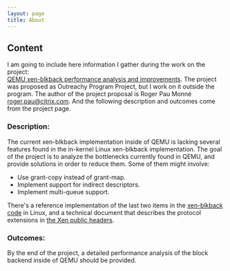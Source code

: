 ```yaml
---
layout: page
title: About
---
```


## Content
I am going to include here information I gather during the work on the project:  
[QEMU xen-blkback performance analysis and improvements][0].
The project was proposed as Outreachy Program Project, but I work on it outside the program. The author of the project proposal is Roger Pau Monné <roger.pau@citrix.com>. And the following description and outcomes come from the project page.

### Description:
The current xen-blkback implementation inside of QEMU is lacking several features found in the in-kernel Linux xen-blkback implementation. The goal of the project is to analyze the bottlenecks currently found in QEMU, and provide solutions in order to reduce them. Some of them might involve:

- Use grant-copy instead of grant-map.
- Implement support for indirect descriptors.
- Implement multi-queue support.

There's a reference implementation of the last two items in the [xen-blkback code][1] in Linux, and a technical document that describes the protocol extensions in [the Xen public headers][2].

### Outcomes: 
By the end of the project, a detailed performance analysis of the block backend inside of QEMU should be provided.


[0]: http://wiki.xenproject.org/wiki/Outreach_Program_Projects#QEMU_xen-blkback_performance_analysis_and_improvements
[1]: https://blog.xenproject.org/2013/08/07/indirect-descriptors-for-xen-pv-disks/
[2]: http://xenbits.xen.org/gitweb/?p=xen.git;a=blob;f=xen/include/public/io/blkif.h